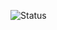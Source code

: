 <img
  alt="Status"
  src="https://img.shields.io/static/v1?
       label=Status
       &message=Initializing...
       &labelColor=EDEDED
       &color=8250DF
       &style=flat"
  />
